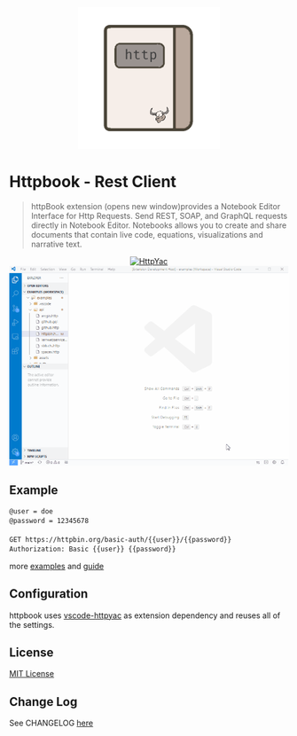 <p align="center">
<img src="https://raw.githubusercontent.com/AnWeber/httpbook/main/icon.png" alt="HttpYac Logo" />
</p>

# Httpbook - Rest Client


> httpBook extension (opens new window)provides a Notebook Editor Interface for Http Requests. Send REST, SOAP, and GraphQL requests directly in Notebook Editor. Notebooks allows you to create and share documents that contain live code, equations, visualizations and narrative text.

<p align="center">
<a href="https://httpyac.github.io/">
<img src="https://httpyac.github.io/httpyac_site.png" alt="HttpYac" />
</a>
<img src="https://raw.githubusercontent.com/AnWeber/httpbook/main/images/httpbin.gif" alt="HttpYac Extension" />
</p>

## Example

```html
@user = doe
@password = 12345678

GET https://httpbin.org/basic-auth/{{user}}/{{password}}
Authorization: Basic {{user}} {{password}}
```

more [examples](https://httpyac.github.io/guide/examples) and [guide](https://httpyac.github.io/guide/)

## Configuration

httpbook uses [vscode-httpyac](https://marketplace.visualstudio.com/items?itemName=anweber.vscode-httpyac) as extension dependency and reuses all of the settings.

## License
[MIT License](LICENSE)

## Change Log
See CHANGELOG [here](CHANGELOG.md)
